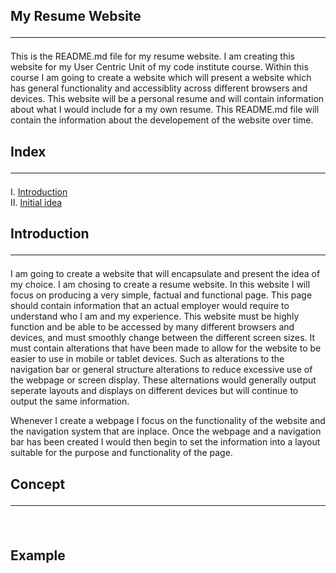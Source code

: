 ## My Resume Website <hr>
This is the README.md file for my resume website. I am creating this website for my User Centric Unit of my code institute course.
Within this course I am going to create a website which will present a website which has general functionality and accessiblity across different browsers and devices.
This website will be a personal resume and will contain information about what I would include for a my own resume.
This README.md file will contain the information about the developement of the website over time.
<br>
## Index <hr>
I.   [Introduction](#introduction) <br>
II.  [Initial idea](#example)
<br>
<a name="introduction"></a>
## Introduction <hr>
I am going to create a website that will encapsulate and present the idea of my choice. I am chosing to create a resume website.
In this website I will focus on producing a very simple, factual and functional page.
This page should contain information that an actual employer would require to understand who I am and my experience.
This website must be highly function and be able to be accessed by many different browsers and devices, and must smoothly change between the different screen sizes.
It must contain alterations that have been made to allow for the website to be easier to use in mobile or tablet devices.
Such as alterations to the navigation bar or general structure alterations to reduce excessive use of the webpage or screen display.
These alternations would generally output seperate layouts and displays on different devices but will continue to output the same information.
<br>

Whenever I create a webpage I focus on the functionality of the website and the navigation system that are inplace.
Once the webpage and a navigation bar has been created I would then begin to set the information into a layout suitable for the purpose and functionality of the page.
<br>
## Concept <hr>
<br>

<a name="example"></a>
## Example